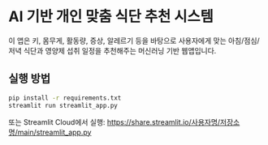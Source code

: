# AI 기반 개인 맞춤 식단 추천 시스템

이 앱은 키, 몸무게, 활동량, 증상, 알레르기 등을 바탕으로
사용자에게 맞는 아침/점심/저녁 식단과 영양제 섭취 일정을 추천해주는 머신러닝 기반 웹앱입니다.

## 실행 방법

```bash
pip install -r requirements.txt
streamlit run streamlit_app.py
```

또는 Streamlit Cloud에서 실행:
https://share.streamlit.io/사용자명/저장소명/main/streamlit_app.py
